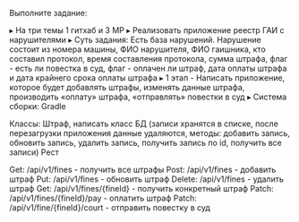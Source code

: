 Выполните задание:

▸ На три темы 1 гитхаб и 3 МР
▸ Реализовать приложение реестр ГАИ с нарушителями
▸ Суть задания: Есть база нарушений. Нарушение состоит из номера машины, ФИО нарушителя, ФИО гаишника, кто составил протокол, время составления протокола, сумма штрафа, флаг - есть ли повестка в суд, флаг - оплачен ли штраф, дата оплаты штрафа и дата крайнего срока оплаты штрафа
▸ 1 этап - Написать приложение, которое будет добавлять штрафы, изменять данные штрафа, производить «оплату» штрафа, «отправлять» повестки в суд
▸ Система сборки: Gradle

Классы:
Штраф, написать класс БД (записи хранятся в списке, после перезагрузки приложения данные удаляются, методы: добавить запись, обновить запись, удалить запись, получить запись по id, получить все записи)
Рест

Get: /api/v1/fines - получить все штрафы
Post: /api/v1/fines - добавить штраф
Put: /api/v1/fines - обновить штраф
Delete: /api/v1/fines - удалить штраф
Get: /api/v1/fines/{fineId} - получить конкретный штраф
Patch: /api/v1/fines/{fineId}/pay - оплатить штраф
Patch: /api/v1/fine/{fineId}/court - отправить повестку в суд